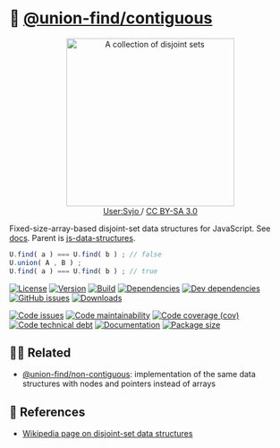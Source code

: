 :rice: [@union-find/contiguous](https://union-find.github.io/contiguous)
==

<p align="center">
<a href="https://commons.wikimedia.org/wiki/File:Disjoint_sets.svg">
<img alt="A collection of disjoint sets" src="https://upload.wikimedia.org/wikipedia/commons/a/a9/Disjoint_sets.svg" width="300">
</a><br/>
<a href="https://commons.wikimedia.org/w/index.php?title=User:Svjo">
User:Svjo
</a>
/
<a href="https://creativecommons.org/licenses/by-sa/3.0">CC BY-SA 3.0</a>
</p>

Fixed-size-array-based disjoint-set data structures for JavaScript.
See [docs](https://union-find.github.io/contiguous).
Parent is
[js-data-structures](https://github.com/make-github-pseudonymous-again/js-data-structures).

```js
U.find( a ) === U.find( b ) ; // false
U.union( A , B ) ;
U.find( a ) === U.find( b ) ; // true
```

[![License](https://img.shields.io/github/license/union-find/contiguous.svg)](https://raw.githubusercontent.com/union-find/contiguous/main/LICENSE)
[![Version](https://img.shields.io/npm/v/@union-find/contiguous.svg)](https://www.npmjs.org/package/@union-find/contiguous)
[![Build](https://img.shields.io/travis/union-find/contiguous/main.svg)](https://travis-ci.org/union-find/contiguous/branches)
[![Dependencies](https://img.shields.io/david/union-find/contiguous.svg)](https://david-dm.org/union-find/contiguous)
[![Dev dependencies](https://img.shields.io/david/dev/union-find/contiguous.svg)](https://david-dm.org/union-find/contiguous?type=dev)
[![GitHub issues](https://img.shields.io/github/issues/union-find/contiguous.svg)](https://github.com/union-find/contiguous/issues)
[![Downloads](https://img.shields.io/npm/dm/@union-find/contiguous.svg)](https://www.npmjs.org/package/@union-find/contiguous)

[![Code issues](https://img.shields.io/codeclimate/issues/union-find/contiguous.svg)](https://codeclimate.com/github/union-find/contiguous/issues)
[![Code maintainability](https://img.shields.io/codeclimate/maintainability/union-find/contiguous.svg)](https://codeclimate.com/github/union-find/contiguous/trends/churn)
[![Code coverage (cov)](https://img.shields.io/codecov/c/gh/union-find/contiguous/main.svg)](https://codecov.io/gh/union-find/contiguous)
[![Code technical debt](https://img.shields.io/codeclimate/tech-debt/union-find/contiguous.svg)](https://codeclimate.com/github/union-find/contiguous/trends/technical_debt)
[![Documentation](https://union-find.github.io/contiguous/badge.svg)](https://union-find.github.io/contiguous/source.html)
[![Package size](https://img.shields.io/bundlephobia/minzip/@union-find/contiguous)](https://bundlephobia.com/result?p=@union-find/contiguous)

## :dancing_women: Related

  - [@union-find/non-contiguous](https://github.com/union-find/non-contiguous):
    implementation of the same data structures with nodes and pointers instead
    of arrays

## :scroll: References

  - [Wikipedia page on disjoint-set data structures](https://en.wikipedia.org/wiki/Disjoint-set_data_structure)

